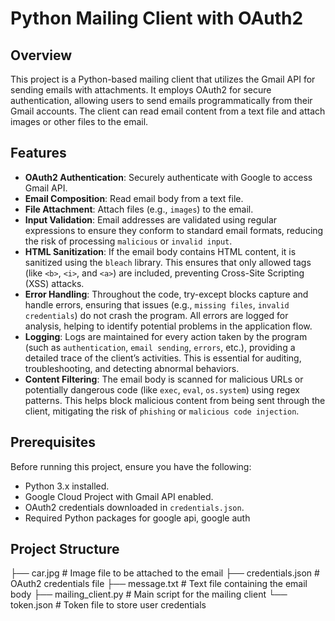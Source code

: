 # Python Mailing Client with OAuth2

## Overview

This project is a Python-based mailing client that utilizes the Gmail API for sending emails with attachments. It employs OAuth2 for secure authentication, allowing users to send emails programmatically from their Gmail accounts. The client can read email content from a text file and attach images or other files to the email.

## Features

- **OAuth2 Authentication**: Securely authenticate with Google to access Gmail API.
- **Email Composition**: Read email body from a text file.
- **File Attachment**: Attach files (e.g., `images`) to the email.
- **Input Validation**: Email addresses are validated using regular expressions to ensure they conform to standard email formats, reducing the risk of processing `malicious` or `invalid input`.
- **HTML Sanitization**: If the email body contains HTML content, it is sanitized using the `bleach` library. This ensures that only allowed tags (like `<b>`, `<i>`, and `<a>`) are included, preventing Cross-Site Scripting (XSS) attacks.
- **Error Handling**: Throughout the code, try-except blocks capture and handle errors, ensuring that issues (e.g., `missing files`, `invalid credentials`) do not crash the program. All errors are logged for analysis, helping to identify potential problems in the application flow.
- **Logging**: Logs are maintained for every action taken by the program (such as `authentication`, `email sending`, `errors`, etc.), providing a detailed trace of the client’s activities. This is essential for auditing, troubleshooting, and detecting abnormal behaviors.
- **Content Filtering**: The email body is scanned for malicious URLs or potentially dangerous code (like `exec`, `eval`, `os.system`) using regex patterns. This helps block malicious content from being sent through the client, mitigating the risk of `phishing` or `malicious code injection`.

## Prerequisites

Before running this project, ensure you have the following:

- Python 3.x installed.
- Google Cloud Project with Gmail API enabled.
- OAuth2 credentials downloaded in `credentials.json`.
- Required Python packages for google api, google auth

  
## Project Structure
├── car.jpg             # Image file to be attached to the email
├── credentials.json     # OAuth2 credentials file
├── message.txt          # Text file containing the email body
├── mailing_client.py     # Main script for the mailing client
└── token.json           # Token file to store user credentials

